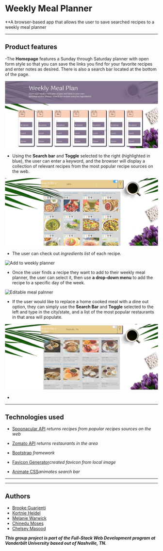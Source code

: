 
# Weekly Meal Planner

\*\*A browser-based app that allows the user to save searched recipes to a weekly meal planner

---

## Product features

-The **Homepage** features a Sunday through Saturday planner with open form style so that you can save the links you find for your favorite recipes and enter notes as desired. There is also a search bar located at the bottom of the page.

![Homepage](assets/Screenshots/project.jpg)

- Using the **Search bar** and **Toggle** selected to the right (highlighted in blue), the user can enter a keyword, and the browser will display a collection of relevant recipes from the most popular recipe sources on the web.

![Search specific recipes](assets/Screenshots/SearchRecipe.png)

- The user can check out _ingredients list_ of each recipe.

![Add to weekly planner]()

- Once the user finds a recipe they want to add to their weekly meal planner, the user can select it, then use **a drop-down menu** to add the recipe to a specific day of the week.

![Editable meal palnner]()

- If the user would like to replace a home cooked meal with a dine out option, they can simply use the **Search Bar** and **Toggle** selected to the left and type in the city/state, and a list of the most popular restaurants in that area will populate.

![Find a restaurant](assets/Screenshots/SearchRestaurant.png)

-

---

## Technologies used

- [Spoonacular API](https://api.spoonacular.com/recipes/) _returns recipes from popular recipes sources on the web_

- [Zomato API](https://developers.zomato.com/api) _returns restaurants in the area_
- [Bootstrap](https://getbootstrap.com/) _framework_
- [Favicon Generator](https://www.favicon-generator.org/)_created favicon from local image_

- [Animate CSS](https://daneden.github.io/animate.css/)_animates search bar_

---

---

## Authors

- [Brooke Guarienti](https://github.com/brookeguarienti/)
- [Kortnie Heidel](https://github.com/KEHeidel/)
- [Melanie Warwick](https://github.com/melanoke4/)
- [Chinedu Moses](https://github.com/chinedu2moses/)
- [Chelsey Masood](https://github.com/devgirl221/)

***This group project is part of the Full-Stack Web Development program at Vanderbilt University based out of Nashville, TN.***
